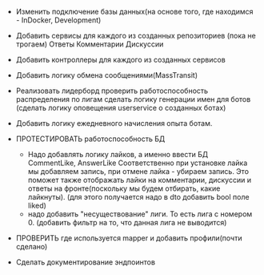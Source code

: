 - Изменить подключение базы данных(на основе того, где находимся - InDocker, Development)

- Добавить сервисы для каждого из созданных репозиториев
  (пока не трогаем)
  Ответы
  Комментарии
  Дискуссии

- Добавить контроллеры для каждого из созданных сервисов


- Добавить логику обмена сообщениями(MassTransit)
- Реализовать лидерборд
  проверить работоспособность распределения по лигам
  сделать логику генерации имен для ботов
  (сделать логику оповещения userservice о созданных ботах)
- Добавить логику ежедневного начисления опыта ботам. 

- ПРОТЕСТИРОВАТЬ работоспособность БД
  - Надо добавлять логику лайков, а именно ввести БД CommentLike, AnswerLike
  Соответственно при установке лайка мы добавляем запись, при отмене лайка - убираем запись.
  Это поможет также отображать лайки на комментарии, дискуссии и ответы на фронте(поскольку мы будем отбирать, какие лайкнуты).
  (для этого получается надо в dto добавить bool поле liked)
  - надо добавить "несуществование" лиги. То есть лига с номером 0. 
    (добавить фильтр на то, что данная лига не выводится)

- ПРОВЕРИТЬ где используется mapper и добавить профили(почти сделано)

- Сделать документирование эндпоинтов